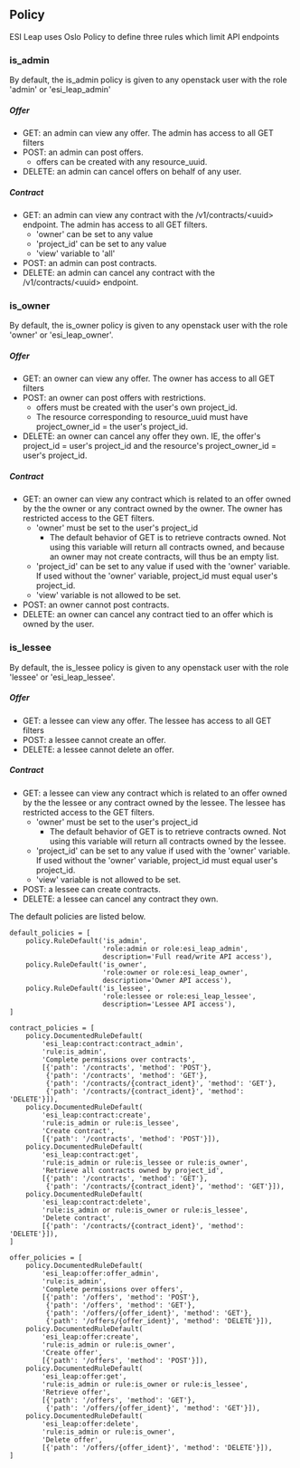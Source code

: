 ## Policy
ESI Leap uses Oslo Policy to define three rules which limit API endpoints

### is_admin
By default, the is_admin policy is given to any openstack user with the role 'admin' or 'esi_leap_admin'

##### Offer
* GET: an admin can view any offer. The admin has access to all GET filters
* POST: an admin can post offers.
  * offers can be created with any resource_uuid.
* DELETE: an admin can cancel offers on behalf of any user.

##### Contract
* GET: an admin can view any contract with the /v1/contracts/\<uuid> endpoint. The admin has access to all GET filters.
  * 'owner' can be set to any value
  * 'project_id' can be set to any value
  * 'view' variable to 'all'
* POST: an admin can post contracts.
* DELETE: an admin can cancel any contract with the /v1/contracts/\<uuid> endpoint.

### is_owner
By default, the is_owner policy is given to any openstack user with the role 'owner' or 'esi_leap_owner'.


##### Offer
* GET: an owner can view any offer. The owner has access to all GET filters
* POST: an owner can post offers with restrictions.
  * offers must be created with the user's own project_id.
  * The resource corresponding to resource_uuid must have project_owner_id = the user's project_id.
* DELETE: an owner can cancel any offer they own. IE, the offer's project_id = user's project_id and the resource's project_owner_id = user's project_id.

##### Contract
* GET: an owner can view any contract which is related to an offer owned by the the owner or any contract owned by the owner. The owner has restricted access to the GET filters.
  * 'owner' must be set to the user's project_id
    * The default behavior of GET is to retrieve contracts owned. Not using this variable will return all contracts owned, and because an owner may not create contracts, will thus be an empty list.
  * 'project_id' can be set to any value if used with the 'owner' variable. If used without the 'owner' variable, project_id must equal user's project_id.
  * 'view' variable is not allowed to be set.
* POST: an owner cannot post contracts.
* DELETE: an owner can cancel any contract tied to an offer which is owned by the user.


### is_lessee

By default, the is_lessee policy is given to any openstack user with the role 'lessee' or 'esi_leap_lessee'.


##### Offer
* GET: a lessee can view any offer. The lessee has access to all GET filters
* POST: a lessee cannot create an offer.
* DELETE: a lessee cannot delete an offer.

##### Contract
* GET: a lessee can view any contract which is related to an offer owned by the the lessee or any contract owned by the lessee. The lessee has restricted access to the GET filters.
  * 'owner' must be set to the user's project_id
    * The default behavior of GET is to retrieve contracts owned. Not using this variable will return all contracts owned by the lessee.
  * 'project_id' can be set to any value if used with the 'owner' variable. If used without the 'owner' variable, project_id must equal user's project_id.
  * 'view' variable is not allowed to be set.
* POST: a lessee can create contracts.
* DELETE: a lessee can cancel any contract they own.


The default policies are listed below.
```
default_policies = [
    policy.RuleDefault('is_admin',
                       'role:admin or role:esi_leap_admin',
                       description='Full read/write API access'),
    policy.RuleDefault('is_owner',
                       'role:owner or role:esi_leap_owner',
                       description='Owner API access'),
    policy.RuleDefault('is_lessee',
                       'role:lessee or role:esi_leap_lessee',
                       description='Lessee API access'),
]

contract_policies = [
    policy.DocumentedRuleDefault(
        'esi_leap:contract:contract_admin',
        'rule:is_admin',
        'Complete permissions over contracts',
        [{'path': '/contracts', 'method': 'POST'},
         {'path': '/contracts', 'method': 'GET'},
         {'path': '/contracts/{contract_ident}', 'method': 'GET'},
         {'path': '/contracts/{contract_ident}', 'method': 'DELETE'}]),
    policy.DocumentedRuleDefault(
        'esi_leap:contract:create',
        'rule:is_admin or rule:is_lessee',
        'Create contract',
        [{'path': '/contracts', 'method': 'POST'}]),
    policy.DocumentedRuleDefault(
        'esi_leap:contract:get',
        'rule:is_admin or rule:is_lessee or rule:is_owner',
        'Retrieve all contracts owned by project_id',
        [{'path': '/contracts', 'method': 'GET'},
         {'path': '/contracts/{contract_ident}', 'method': 'GET'}]),
    policy.DocumentedRuleDefault(
        'esi_leap:contract:delete',
        'rule:is_admin or rule:is_owner or rule:is_lessee',
        'Delete contract',
        [{'path': '/contracts/{contract_ident}', 'method': 'DELETE'}]),
]

offer_policies = [
    policy.DocumentedRuleDefault(
        'esi_leap:offer:offer_admin',
        'rule:is_admin',
        'Complete permissions over offers',
        [{'path': '/offers', 'method': 'POST'},
         {'path': '/offers', 'method': 'GET'},
         {'path': '/offers/{offer_ident}', 'method': 'GET'},
         {'path': '/offers/{offer_ident}', 'method': 'DELETE'}]),
    policy.DocumentedRuleDefault(
        'esi_leap:offer:create',
        'rule:is_admin or rule:is_owner',
        'Create offer',
        [{'path': '/offers', 'method': 'POST'}]),
    policy.DocumentedRuleDefault(
        'esi_leap:offer:get',
        'rule:is_admin or rule:is_owner or rule:is_lessee',
        'Retrieve offer',
        [{'path': '/offers', 'method': 'GET'},
         {'path': '/offers/{offer_ident}', 'method': 'GET'}]),
    policy.DocumentedRuleDefault(
        'esi_leap:offer:delete',
        'rule:is_admin or rule:is_owner',
        'Delete offer',
        [{'path': '/offers/{offer_ident}', 'method': 'DELETE'}]),
]

```